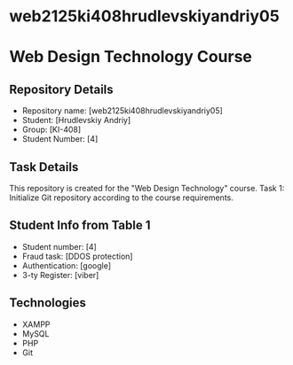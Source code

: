 # web2125ki408hrudlevskiyandriy05
# Web Design Technology Course

## Repository Details
- Repository name: [web2125ki408hrudlevskiyandriy05]
- Student: [Hrudlevskiy Andriy]
- Group: [KI-408]
- Student Number: [4]

## Task Details
This repository is created for the "Web Design Technology" course.
Task 1: Initialize Git repository according to the course requirements.

## Student Info from Table 1
- Student number: [4]
- Fraud task: [DDOS protection]
- Authentication: [google]
- 3-ty Register: [viber]

## Technologies
- XAMPP
- MySQL
- PHP
- Git
